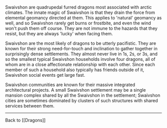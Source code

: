 Swaivshon are quadrupedal furred dragons most associated with arctic climates.  The innate magic of Swaivshon is that they drain the force from elemental geomancy directed at them.  This applies to 'natural' geomancy as well, and so Swaivshon rarely get burns or frostbite, and even the wind won't push them off course.  They are not immune to the hazards that they resist, but they are always 'lucky' when facing them.

Swaivshon are the most likely of dragons to be utterly pacifistic.  They are known for their strong need-for-touch and inclination to gather together in surprisingly dense settlements.  They almost never live in 1s, 2s, or 3s, and so the smallest typical Swaivshon households involve four dragons, all of whom are in a close affectionate relationship with each other.  Since each member of such a household also typically has friends outside of it, Swaivshon social events get large fast.

Swaivshon communities are known for their massive integrated architectural projects.  A small Swaivshon settlement may be a single mansion complex shared by all the Swaivshon in the settlement; Swaivshon cities are sometimes dominated by clusters of such structures with shared services between them.

---
Back to [[Dragons]]